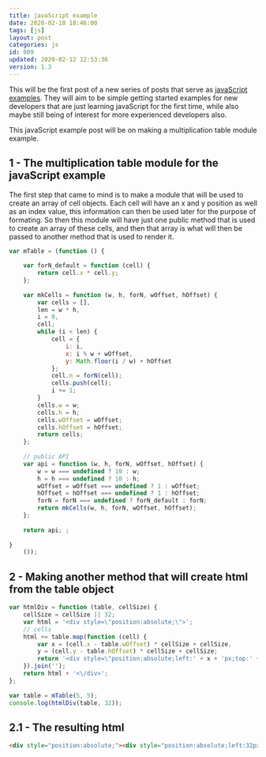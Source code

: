 ```yaml
---
title: javaScript example
date: 2020-02-10 18:46:00
tags: [js]
layout: post
categories: js
id: 609
updated: 2020-02-12 12:53:36
version: 1.3
---
```


This will be the first post of a new series of posts that serve as [javaScript examples](https://developer.mozilla.org/en-US/docs/Learn/JavaScript/First_steps/What_is_JavaScript). They will aim to be simple getting started examples for new developers that are just learning javaScript for the first time, while also maybe still being of interest for more experienced developers also. 

This javaScript example post will be on making a multiplication table module example.

<!-- more -->

## 1 - The multiplication table module for the javaScript example

The first step that came to mind is to make a module that will be used to create an array of cell objects. Each cell will have an x and y position as well as an index value, this information can then be used later for the purpose of formating. So then this module will have just one public method that is used to create an array of these cells, and then that array is what will then be passed to another method that is used to render it.

```js
var mTable = (function () {
 
    var forN_default = function (cell) {
        return cell.x * cell.y;
    };
 
    var mkCells = function (w, h, forN, wOffset, hOffset) {
        var cells = [],
        len = w * h,
        i = 0,
        cell;
        while (i < len) {
            cell = {
                i: i,
                x: i % w + wOffset,
                y: Math.floor(i / w) + hOffset
            };
            cell.n = forN(cell);
            cells.push(cell);
            i += 1;
        }
        cells.w = w;
        cells.h = h;
        cells.wOffset = wOffset;
        cells.hOffset = hOffset;
        return cells;
    };
 
    // public API
    var api = function (w, h, forN, wOffset, hOffset) {
        w = w === undefined ? 10 : w;
        h = h === undefined ? 10 : h;
        wOffset = wOffset === undefined ? 1 : wOffset;
        hOffset = hOffset === undefined ? 1 : hOffset;
        forN = forN === undefined ? forN_default : forN;
        return mkCells(w, h, forN, wOffset, hOffset);
    };
 
    return api; ;
 
}
    ());
```

## 2 - Making another method that will create html from the table object

```js
var htmlDiv = function (table, cellSize) {
    cellSize = cellSize || 32;
    var html = '<div style=\"position:absolute;\">';
    // cells
    html += table.map(function (cell) {
        var x = (cell.x - table.wOffset) * cellSize + cellSize,
        y = (cell.y - table.hOffset) * cellSize + cellSize;
        return '<div style=\"position:absolute;left:' + x + 'px;top:' + y + 'px;\">' + cell.n + '<\/div>';
    }).join('');
    return html + '<\/div>';
};
 
var table = mTable(5, 5);
console.log(htmlDiv(table, 32));
```

## 2.1 - The resulting html

```html
<div style="position:absolute;"><div style="position:absolute;left:32px;top:32px;">1</div><div style="position:absolute;left:64px;top:32px;">2</div><div style="position:absolute;left:96px;top:32px;">3</div><div style="position:absolute;left:128px;top:32px;">4</div><div style="position:absolute;left:160px;top:32px;">5</div><div style="position:absolute;left:32px;top:64px;">2</div><div style="position:absolute;left:64px;top:64px;">4</div><div style="position:absolute;left:96px;top:64px;">6</div><div style="position:absolute;left:128px;top:64px;">8</div><div style="position:absolute;left:160px;top:64px;">10</div><div style="position:absolute;left:32px;top:96px;">3</div><div style="position:absolute;left:64px;top:96px;">6</div><div style="position:absolute;left:96px;top:96px;">9</div><div style="position:absolute;left:128px;top:96px;">12</div><div style="position:absolute;left:160px;top:96px;">15</div><div style="position:absolute;left:32px;top:128px;">4</div><div style="position:absolute;left:64px;top:128px;">8</div><div style="position:absolute;left:96px;top:128px;">12</div><div style="position:absolute;left:128px;top:128px;">16</div><div style="position:absolute;left:160px;top:128px;">20</div><div style="position:absolute;left:32px;top:160px;">5</div><div style="position:absolute;left:64px;top:160px;">10</div><div style="position:absolute;left:96px;top:160px;">15</div><div style="position:absolute;left:128px;top:160px;">20</div><div style="position:absolute;left:160px;top:160px;">25</div></div>*/
```